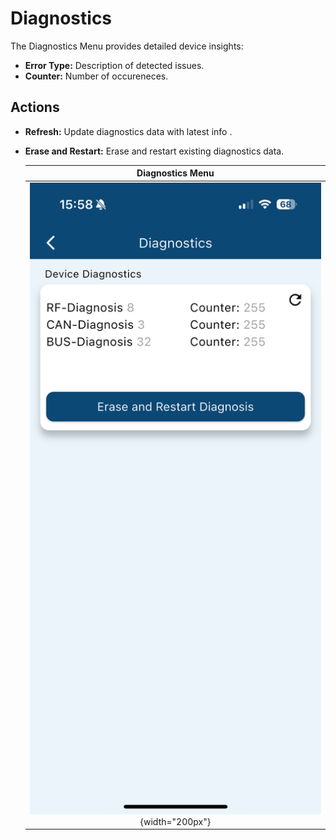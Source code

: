 
# Diagnostics

The Diagnostics Menu provides detailed device insights:

- **Error Type:** Description of detected issues.
- **Counter:** Number of occureneces.

## Actions

- **Refresh:** Update diagnostics data with latest info .
- **Erase and Restart:** Erase and restart existing diagnostics data.

    | **Diagnostics Menu**       |
    |:----------------------:|
    | ![Diagnostics Menu](images/diagnostic_menu.PNG){width="200px"} |
